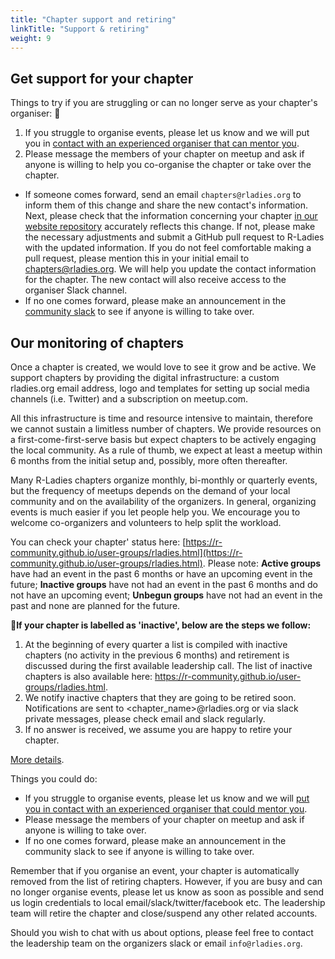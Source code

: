 ```yaml
---
title: "Chapter support and retiring"
linkTitle: "Support & retiring"
weight: 9
---
```


## Get support for your chapter

Things to try if you are struggling or can no longer serve as your chapter's organiser: :muscle:

1. If you struggle to organise events, please let us know and we will put you in [contact with an experienced organiser that can mentor you](/coordination/monitoring/).
2. Please message the members of your chapter on meetup and ask if anyone is willing to help you co-organise the chapter or take over the chapter.

- If someone comes forward, send an email `chapters@rladies.org` to inform them of this change and share the new contact's information. Next, please check that the information concerning your chapter [in our website repository](https://github.com/rladies/rladies.github.io/tree/main/data/chapters) accurately reflects this change. If not, please make the necessary adjustments and submit a GitHub pull request to R-Ladies with the updated information. If you do not feel comfortable making a pull request, please mention this in your initial email to chapters@rladies.org. We will help you update the contact information for the chapter. The new contact will also receive access to the organiser Slack channel.
- If no one comes forward, please make an announcement in the [community slack](/comm/slack/) to see if anyone is willing to take over.

## Our monitoring of chapters

Once a chapter is created, we would love to see it grow and be active. We support chapters by providing the digital infrastructure: a custom rladies.org email address, logo and templates for setting up social media channels (i.e. Twitter) and a subscription on meetup.com.

All this infrastructure is time and resource intensive to maintain, therefore we cannot sustain a limitless number of chapters. We provide resources on a first-come-first-serve basis but expect chapters to be actively engaging the local community. As a rule of thumb, we expect at least a meetup within 6 months from the initial setup and, possibly, more often thereafter.

Many R-Ladies chapters organize monthly, bi-monthly or quarterly events, but the frequency of meetups depends on the demand of your local community and on the availability of the organizers. In general, organizing events is much easier if you let people help you. We encourage you to welcome co-organizers and volunteers to help split the workload.

You can check your chapter' status here: [https://r-community.github.io/user-groups/rladies.html](https://r-community.github.io/user-groups/rladies.html).
Please note: **Active groups** have had an event in the past 6 months or have an upcoming event in the future; **Inactive groups** have not had an event in the past 6 months and do not have an upcoming event; **Unbegun groups** have not had an event in the past and none are planned for the future.

🚨**If your chapter is labelled as 'inactive', below are the steps we follow:**

1. At the beginning of every quarter a list is compiled with inactive chapters (no activity in the previous 6 months) and retirement is discussed during the first available leadership call. The list of inactive chapters is also available here: https://r-community.github.io/user-groups/rladies.html.
2. We notify inactive chapters that they are going to be retired soon. Notifications are sent to <chapter_name>@rladies.org or via slack private messages, please check email and slack regularly.
3. If no answer is received, we assume you are happy to retire your chapter.

[More details](/coordination/monitoring/).

Things you could do:

- If you struggle to organise events, please let us know and we will [put you in contact with an experienced organiser that could mentor you](/coordination/mentoring/).
- Please message the members of your chapter on meetup and ask if anyone is willing to take over.
- If no one comes forward, please make an announcement in the community slack to see if anyone is willing to take over.

Remember that if you organise an event, your chapter is automatically removed from the list of retiring chapters. However, if you are busy and can no longer organise events, please let us know as soon as possible and send us login credentials to local email/slack/twitter/facebook etc. The leadership team will retire the chapter and close/suspend any other related accounts.

Should you wish to chat with us about options, please feel free to contact the leadership team on the organizers slack or email `info@rladies.org`.
